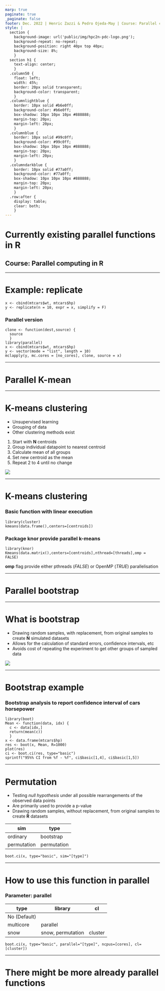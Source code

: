 ```yaml
---
marp: true
paginate: true
_paginate: false
footer: Dec. 2022 | Henric Zazzi & Pedro Ojeda-May | Course: Parallel computing in R
style: |
  section {
    background-image: url('public/img/hpc2n-pdc-logo.png');
    background-repeat: no-repeat;
    background-position: right 40px top 40px;
    background-size: 8%;
    }
  section h1 {
    text-align: center;
    }
  .column50 {
    float: left;
    width: 45%;
    border: 20px solid transparent;
    background-color: transparent;
    }
  .columnlightblue {
    border: 10px solid #b6e0ff;
    background-color: #b6e0ff;
    box-shadow: 10px 10px 10px #888888;
    margin-top: 20px;
    margin-left: 20px;
    }
  .columnblue {
    border: 10px solid #99c0ff;
    background-color: #99c0ff;
    box-shadow: 10px 10px 10px #888888;
    margin-top: 20px;
    margin-left: 20px;
    }
  .columndarkblue {
    border: 10px solid #77a0ff;
    background-color: #77a0ff;
    box-shadow: 10px 10px 10px #888888;
    margin-top: 20px;
    margin-left: 20px;
    }
  .row:after {
    display: table;
    clear: both;
    }
---
```


<!-- paginate: true -->

# Currently existing parallel functions in R

## Course: Parallel computing in R

---

# Example: replicate

```
x <- cbind(mtcars$wt, mtcars$hp)
y <- replicate(n = 10, expr = x, simplify = F)
```

### Parallel version

```
clone <- function(dest,source) {
  source
  }
library(parallel)
x <- cbind(mtcars$wt, mtcars$hp)
y <- vector(mode = "list", length = 10)
mclapply(y, mc.cores = [no_cores], clone, source = x)
```

---

# Parallel K-mean

---

# K-means clustering

<row>
<div class="column50">

* Unsupervised learning
* Grouping of data
* Other clustering methods exist

<div class="columnblue">

1. Start with **N** centroids
1. Group individual datapoint to nearest centroid
1. Calculate mean of all groups
1. Set new centroid as the mean
1. Repeat 2 to 4 until no change

</div>

</div>
<div class="column50">

![](public/img/kmeans.png)


</div></row>

---

# K-means clustering

### Basic function with linear execution

```
library(cluster)
kmeans(data.frame(),centers=[centroids])
```

### Package knor provide parallel k-means

```
library(knor)
Kmeans(data.matrix(),centers=[centroids],nthread=[threads],omp = FALSE)
```

<div class="columnblue">

**omp** flag provide either pthreads (*FALSE*) or OpenMP (*TRUE*) parallelisation

</div>

---

# Parallel bootstrap

---

# What is bootstrap

<row>
<div class="column50">

* Drawing random samples, with replacement, from original samples to create **N** simulated datasets
* Allows for the calculation of standard errors, confidence intervals, etc
* Avoids cost of repeating the experiment to get other groups of sampled data

</div>
<div class="column50">

![](public/img/bootstrap.png)


</div></row>

---

# Bootstrap example

### Bootstrap analysis to report confidence interval of cars horsepower

```
library(boot)
Mean <- function(data, idx) {
  c <- data[idx,]
  return(mean(c))
  }
x <- data.frame(mtcars$hp)
res <- boot(x, Mean, R=1000)
plot(res)
ci <- boot.ci(res, type="basic")
sprintf("95%% CI from %f - %f", ci$basic[1,4], ci$basic[1,5])
```

---

# Permutation

<row>
<div class="column50">

* Testing *null hypothesis* under all possible rearrangements of the observed data points
* Are primarily used to provide a p-value
* Drawing random samples, without replacement, from original samples to create **R** datasets

</div>
<div class="column50">

| sim | type |
| --- | --- |
| ordinary | bootstrap |
| permutation | permutation |

```
boot.ci(x, type="basic", sim="[type]")
```

</div></row>

---

# How to use this function in parallel

### Parameter: parallel

| type | library | cl |
| --- | --- | --- |
| No (Default) | |
| multicore | parallel | |
| snow | snow, permutation | cluster |

```
boot.ci(x, type="basic", parallel="[type]", ncpus=[cores], cl=[cluster])
```

---

# There might be more already parallel functions
